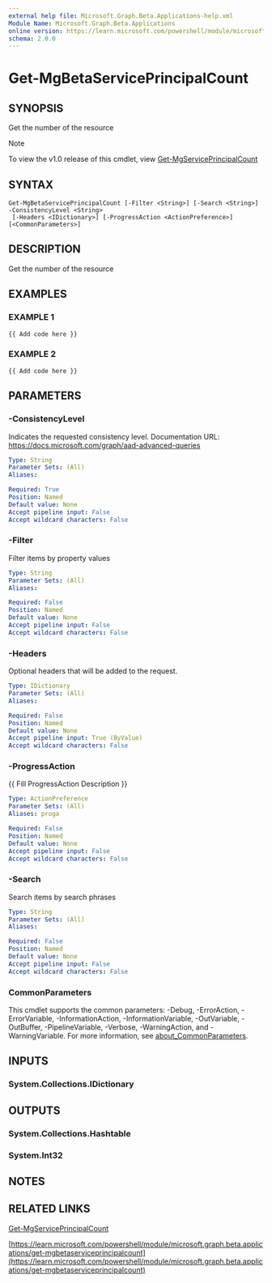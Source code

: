 ```yaml
---
external help file: Microsoft.Graph.Beta.Applications-help.xml
Module Name: Microsoft.Graph.Beta.Applications
online version: https://learn.microsoft.com/powershell/module/microsoft.graph.beta.applications/get-mgbetaserviceprincipalcount
schema: 2.0.0
---
```


# Get-MgBetaServicePrincipalCount

## SYNOPSIS
Get the number of the resource

> [!NOTE]
> To view the v1.0 release of this cmdlet, view [Get-MgServicePrincipalCount](/powershell/module/Microsoft.Graph.Applications/Get-MgServicePrincipalCount?view=graph-powershell-1.0)

## SYNTAX

```
Get-MgBetaServicePrincipalCount [-Filter <String>] [-Search <String>] -ConsistencyLevel <String>
 [-Headers <IDictionary>] [-ProgressAction <ActionPreference>] [<CommonParameters>]
```

## DESCRIPTION
Get the number of the resource

## EXAMPLES

### EXAMPLE 1
```
{{ Add code here }}
```

### EXAMPLE 2
```
{{ Add code here }}
```

## PARAMETERS

### -ConsistencyLevel
Indicates the requested consistency level.
Documentation URL: https://docs.microsoft.com/graph/aad-advanced-queries

```yaml
Type: String
Parameter Sets: (All)
Aliases:

Required: True
Position: Named
Default value: None
Accept pipeline input: False
Accept wildcard characters: False
```

### -Filter
Filter items by property values

```yaml
Type: String
Parameter Sets: (All)
Aliases:

Required: False
Position: Named
Default value: None
Accept pipeline input: False
Accept wildcard characters: False
```

### -Headers
Optional headers that will be added to the request.

```yaml
Type: IDictionary
Parameter Sets: (All)
Aliases:

Required: False
Position: Named
Default value: None
Accept pipeline input: True (ByValue)
Accept wildcard characters: False
```

### -ProgressAction
{{ Fill ProgressAction Description }}

```yaml
Type: ActionPreference
Parameter Sets: (All)
Aliases: proga

Required: False
Position: Named
Default value: None
Accept pipeline input: False
Accept wildcard characters: False
```

### -Search
Search items by search phrases

```yaml
Type: String
Parameter Sets: (All)
Aliases:

Required: False
Position: Named
Default value: None
Accept pipeline input: False
Accept wildcard characters: False
```

### CommonParameters
This cmdlet supports the common parameters: -Debug, -ErrorAction, -ErrorVariable, -InformationAction, -InformationVariable, -OutVariable, -OutBuffer, -PipelineVariable, -Verbose, -WarningAction, and -WarningVariable. For more information, see [about_CommonParameters](http://go.microsoft.com/fwlink/?LinkID=113216).

## INPUTS

### System.Collections.IDictionary
## OUTPUTS

### System.Collections.Hashtable
### System.Int32
## NOTES

## RELATED LINKS
[Get-MgServicePrincipalCount](/powershell/module/Microsoft.Graph.Applications/Get-MgServicePrincipalCount?view=graph-powershell-1.0)

[https://learn.microsoft.com/powershell/module/microsoft.graph.beta.applications/get-mgbetaserviceprincipalcount](https://learn.microsoft.com/powershell/module/microsoft.graph.beta.applications/get-mgbetaserviceprincipalcount)





